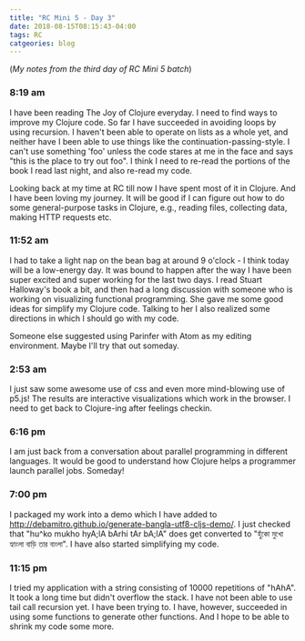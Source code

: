 ```yaml
---
title: "RC Mini 5 - Day 3"
date: 2018-08-15T08:15:43-04:00
tags: RC
catgeories: blog
---
```


(*My notes from the third day of RC Mini 5 batch*)

### 8:19 am
I have been reading The Joy of Clojure everyday. I need to find ways to improve my Clojure code. So far I have succeeded in avoiding loops by using recursion. I haven't been able to operate on lists as a whole yet, and neither have I been able to use things like the continuation-passing-style. I can't use something 'foo' unless the code stares at me in the face and says "this is the place to try out foo". I think I need to re-read the portions of the book I read last night, and also re-read my code.

Looking back at my time at RC till now I have spent most of it in Clojure. And I have been loving my journey. It will be good if I can figure out how to do some general-purpose tasks in Clojure, e.g., reading files, collecting data, making HTTP requests etc.

### 11:52 am
I had to take a light nap on the bean bag at around 9 o'clock - I think today will be a low-energy day. It was bound to happen after the way I have been super excited and super working for the last two days. I read Stuart Halloway's book a bit, and then had a long discussion with someone who is working on visualizing functional programming. She gave me some good ideas for simplify my Clojure code. Talking to her I also realized some directions in which I should go with my code.

Someone else suggested using Parinfer with Atom as my editing environment. Maybe I'll try that out someday.

### 2:53 am
I just saw some awesome use of css and even more mind-blowing use of p5.js! The results are interactive visualizations which work in the browser. I need to get back to Clojure-ing after feelings checkin.

### 6:16 pm
I am just back from a conversation about parallel programming in different languages. It would be good to understand how Clojure helps a programmer launch parallel jobs. Someday!

### 7:00 pm
I packaged my work into a demo which I have added to http://debamitro.github.io/generate-bangla-utf8-cljs-demo/. I just checked that "hu^ko mukho hyA;lA bArhi tAr bA;lA" does get converted to "হুঁকো মুখো হ্যাংলা বাড়ি তার বাংলা". I have also started simplifying my code.

### 11:15 pm
I tried my application with a string consisting of 10000 repetitions of "hAhA". It took a long time but didn't overflow the stack. I have not been able to use tail call recursion yet. I have been trying to. I have, however, succeeded in using some functions to generate other functions. And I hope to be able to shrink my code some more.
